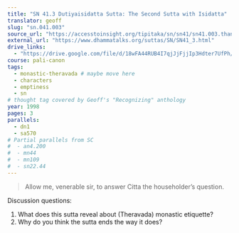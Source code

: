 ```yaml
---
title: "SN 41.3 Dutiyaisidatta Sutta: The Second Sutta with Isidatta"
translator: geoff
slug: "sn.041.003"
source_url: "https://accesstoinsight.org/tipitaka/sn/sn41/sn41.003.than.html"
external_url: "https://www.dhammatalks.org/suttas/SN/SN41_3.html"
drive_links:
  - "https://drive.google.com/file/d/18wFA44RUB4I7qjJjFjjIp3Hdter7UfPh/view?usp=drivesdk"
course: pali-canon
tags:
  - monastic-theravada # maybe move here
  - characters
  - emptiness
  - sn
# thought tag covered by Geoff's "Recognizing" anthology
year: 1998
pages: 3
parallels:
  - dn1
  - sa570
# Partial parallels from SC
#  - an4.200
#  - mn44
#  - mn109
#  - sn22.44
---
```


> Allow me, venerable sir, to answer Citta the householder’s question.

Discussion questions:
1. What does this sutta reveal about (Theravada) monastic etiquette?
2. Why do you think the sutta ends the way it does?

